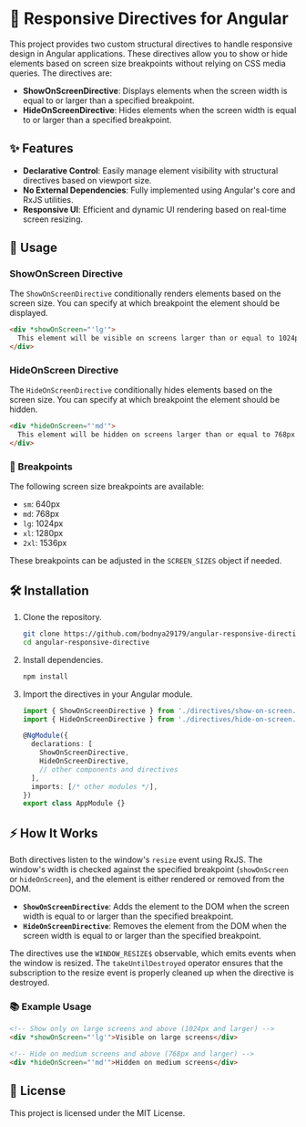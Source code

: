 # 🎯 Responsive Directives for Angular 

This project provides two custom structural directives to handle responsive design in Angular applications. These directives allow you to show or hide elements based on screen size breakpoints without relying on CSS media queries. The directives are:

- **ShowOnScreenDirective**: Displays elements when the screen width is equal to or larger than a specified breakpoint.
- **HideOnScreenDirective**: Hides elements when the screen width is equal to or larger than a specified breakpoint.

## ✨ Features

- **Declarative Control**: Easily manage element visibility with structural directives based on viewport size.
- **No External Dependencies**: Fully implemented using Angular's core and RxJS utilities.
- **Responsive UI**: Efficient and dynamic UI rendering based on real-time screen resizing.

## 🚀 Usage

### ShowOnScreen Directive

The `ShowOnScreenDirective` conditionally renders elements based on the screen size. You can specify at which breakpoint the element should be displayed.

```html
<div *showOnScreen="'lg'">
  This element will be visible on screens larger than or equal to 1024px (lg).
</div>
```

### HideOnScreen Directive

The `HideOnScreenDirective` conditionally hides elements based on the screen size. You can specify at which breakpoint the element should be hidden.

```html
<div *hideOnScreen="'md'">
  This element will be hidden on screens larger than or equal to 768px (md).
</div>
```

### 📏 Breakpoints

The following screen size breakpoints are available:

- `sm`: 640px
- `md`: 768px
- `lg`: 1024px
- `xl`: 1280px
- `2xl`: 1536px

These breakpoints can be adjusted in the `SCREEN_SIZES` object if needed.

## 🛠 Installation

1. Clone the repository.

   ```bash
   git clone https://github.com/bodnya29179/angular-responsive-directive.git
   cd angular-responsive-directive
   ```

2. Install dependencies.

   ```bash
   npm install
   ```

3. Import the directives in your Angular module.

   ```typescript
   import { ShowOnScreenDirective } from './directives/show-on-screen.directive';
   import { HideOnScreenDirective } from './directives/hide-on-screen.directive';

   @NgModule({
     declarations: [
       ShowOnScreenDirective,
       HideOnScreenDirective,
       // other components and directives
     ],
     imports: [/* other modules */],
   })
   export class AppModule {}
   ```

## ⚡️ How It Works

Both directives listen to the window's `resize` event using RxJS. The window's width is checked against the specified breakpoint (`showOnScreen` or `hideOnScreen`), and the element is either rendered or removed from the DOM.

- **`ShowOnScreenDirective`**: Adds the element to the DOM when the screen width is equal to or larger than the specified breakpoint.
- **`HideOnScreenDirective`**: Removes the element from the DOM when the screen width is equal to or larger than the specified breakpoint.

The directives use the `WINDOW_RESIZE$` observable, which emits events when the window is resized. The `takeUntilDestroyed` operator ensures that the subscription to the resize event is properly cleaned up when the directive is destroyed.

### 📚 Example Usage

```html
<!-- Show only on large screens and above (1024px and larger) -->
<div *showOnScreen="'lg'">Visible on large screens</div>

<!-- Hide on medium screens and above (768px and larger) -->
<div *hideOnScreen="'md'">Hidden on medium screens</div>
```

## 📄 License

This project is licensed under the MIT License.

